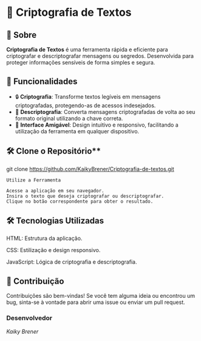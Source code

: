 # 📜 Criptografia de Textos

## 🌟 Sobre

**Criptografia de Textos** é uma ferramenta rápida e eficiente para criptografar e descriptografar mensagens ou segredos. Desenvolvida para proteger informações sensíveis de forma simples e segura.

## 🚀 Funcionalidades

- 🔒 **Criptografia**: Transforme textos legíveis em mensagens criptografadas, protegendo-as de acessos indesejados.
- 🔑 **Descriptografia**: Converta mensagens criptografadas de volta ao seu formato original utilizando a chave correta.
- 🎨 **Interface Amigável**: Design intuitivo e responsivo, facilitando a utilização da ferramenta em qualquer dispositivo.

## 🛠️ Clone o Repositório**
   git clone https://github.com/KaikyBrener/Criptografia-de-textos.git

    Utilize a Ferramenta

    Acesse a aplicação em seu navegador.
    Insira o texto que deseja criptografar ou descriptografar.
    Clique no botão correspondente para obter o resultado.

## 🛠️ Tecnologias Utilizadas

HTML: Estrutura da aplicação.

CSS: Estilização e design responsivo.

JavaScript: Lógica de criptografia e descriptografia.

## 🤝 Contribuição

Contribuições são bem-vindas! Se você tem alguma ideia ou encontrou um bug, sinta-se à vontade para abrir uma issue ou enviar um pull request.

### Desenvolvedor

 <i> Kaiky Brener </i>